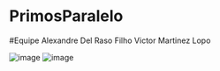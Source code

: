 # PrimosParalelo
#Equipe
Alexandre Del Raso Filho
Victor Martinez Lopo

![image](https://github.com/lopo-victor/PrimosParalelo/assets/126673325/7b9e41e0-a9a6-4dbe-b7ce-0b6c77768014)
![image](https://github.com/lopo-victor/PrimosParalelo/assets/126673325/d6fc7b32-0f3c-4674-aa7d-f75761b07781)

